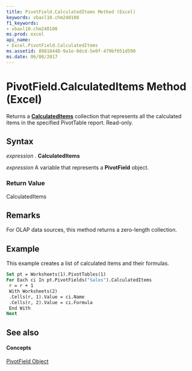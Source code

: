 ```yaml
---
title: PivotField.CalculatedItems Method (Excel)
keywords: vbaxl10.chm240100
f1_keywords:
- vbaxl10.chm240100
ms.prod: excel
api_name:
- Excel.PivotField.CalculatedItems
ms.assetid: 89818448-9a1e-0dcd-5e0f-479bf051d590
ms.date: 06/08/2017
---
```



# PivotField.CalculatedItems Method (Excel)

Returns a  **[CalculatedItems](calculateditems-object-excel.md)** collection that represents all the calculated items in the specified PivotTable report. Read-only.


## Syntax

 _expression_ . **CalculatedItems**

 _expression_ A variable that represents a **PivotField** object.


### Return Value

CalculatedItems


## Remarks

For OLAP data sources, this method returns a zero-length collection.


## Example

This example creates a list of calculated items and their formulas.


```vb
Set pt = Worksheets(1).PivotTables(1) 
For Each ci In pt.PivotFields("Sales").CalculatedItems 
 r = r + 1 
 With Worksheets(2) 
 .Cells(r, 1).Value = ci.Name 
 .Cells(r, 2).Value = ci.Formula 
 End With 
Next
```


## See also


#### Concepts


[PivotField Object](pivotfield-object-excel.md)

